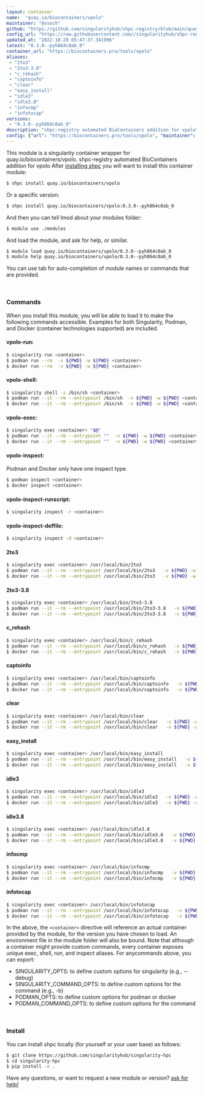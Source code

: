 ```yaml
---
layout: container
name:  "quay.io/biocontainers/vpolo"
maintainer: "@vsoch"
github: "https://github.com/singularityhub/shpc-registry/blob/main/quay.io/biocontainers/vpolo/container.yaml"
config_url: "https://raw.githubusercontent.com//singularityhub/shpc-registry/main/quay.io/biocontainers/vpolo/container.yaml"
updated_at: "2022-10-29 05:47:37.341996"
latest: "0.3.0--pyh864c0ab_0"
container_url: "https://biocontainers.pro/tools/vpolo"
aliases:
 - "2to3"
 - "2to3-3.8"
 - "c_rehash"
 - "captoinfo"
 - "clear"
 - "easy_install"
 - "idle3"
 - "idle3.8"
 - "infocmp"
 - "infotocap"
versions:
 - "0.3.0--pyh864c0ab_0"
description: "shpc-registry automated BioContainers addition for vpolo"
config: {"url": "https://biocontainers.pro/tools/vpolo", "maintainer": "@vsoch", "description": "shpc-registry automated BioContainers addition for vpolo", "latest": {"0.3.0--pyh864c0ab_0": "sha256:bf7ada0539b7a6ae93863fe1a8cc255d5308670004eec5718ed4f089eebb8356"}, "tags": {"0.3.0--pyh864c0ab_0": "sha256:bf7ada0539b7a6ae93863fe1a8cc255d5308670004eec5718ed4f089eebb8356"}, "docker": "quay.io/biocontainers/vpolo", "aliases": {"2to3": "/usr/local/bin/2to3", "2to3-3.8": "/usr/local/bin/2to3-3.8", "c_rehash": "/usr/local/bin/c_rehash", "captoinfo": "/usr/local/bin/captoinfo", "clear": "/usr/local/bin/clear", "easy_install": "/usr/local/bin/easy_install", "idle3": "/usr/local/bin/idle3", "idle3.8": "/usr/local/bin/idle3.8", "infocmp": "/usr/local/bin/infocmp", "infotocap": "/usr/local/bin/infotocap"}}
---
```


This module is a singularity container wrapper for quay.io/biocontainers/vpolo.
shpc-registry automated BioContainers addition for vpolo
After [installing shpc](#install) you will want to install this container module:


```bash
$ shpc install quay.io/biocontainers/vpolo
```

Or a specific version:

```bash
$ shpc install quay.io/biocontainers/vpolo:0.3.0--pyh864c0ab_0
```

And then you can tell lmod about your modules folder:

```bash
$ module use ./modules
```

And load the module, and ask for help, or similar.

```bash
$ module load quay.io/biocontainers/vpolo/0.3.0--pyh864c0ab_0
$ module help quay.io/biocontainers/vpolo/0.3.0--pyh864c0ab_0
```

You can use tab for auto-completion of module names or commands that are provided.

<br>

### Commands

When you install this module, you will be able to load it to make the following commands accessible.
Examples for both Singularity, Podman, and Docker (container technologies supported) are included.

#### vpolo-run:

```bash
$ singularity run <container>
$ podman run --rm  -v ${PWD} -w ${PWD} <container>
$ docker run --rm  -v ${PWD} -w ${PWD} <container>
```

#### vpolo-shell:

```bash
$ singularity shell -s /bin/sh <container>
$ podman run --it --rm --entrypoint /bin/sh  -v ${PWD} -w ${PWD} <container>
$ docker run --it --rm --entrypoint /bin/sh  -v ${PWD} -w ${PWD} <container>
```

#### vpolo-exec:

```bash
$ singularity exec <container> "$@"
$ podman run --it --rm --entrypoint ""  -v ${PWD} -w ${PWD} <container> "$@"
$ docker run --it --rm --entrypoint ""  -v ${PWD} -w ${PWD} <container> "$@"
```

#### vpolo-inspect:

Podman and Docker only have one inspect type.

```bash
$ podman inspect <container>
$ docker inspect <container>
```

#### vpolo-inspect-runscript:

```bash
$ singularity inspect -r <container>
```

#### vpolo-inspect-deffile:

```bash
$ singularity inspect -d <container>
```


#### 2to3

```bash
$ singularity exec <container> /usr/local/bin/2to3
$ podman run --it --rm --entrypoint /usr/local/bin/2to3   -v ${PWD} -w ${PWD} <container> -c " $@"
$ docker run --it --rm --entrypoint /usr/local/bin/2to3   -v ${PWD} -w ${PWD} <container> -c " $@"
```


#### 2to3-3.8

```bash
$ singularity exec <container> /usr/local/bin/2to3-3.8
$ podman run --it --rm --entrypoint /usr/local/bin/2to3-3.8   -v ${PWD} -w ${PWD} <container> -c " $@"
$ docker run --it --rm --entrypoint /usr/local/bin/2to3-3.8   -v ${PWD} -w ${PWD} <container> -c " $@"
```


#### c_rehash

```bash
$ singularity exec <container> /usr/local/bin/c_rehash
$ podman run --it --rm --entrypoint /usr/local/bin/c_rehash   -v ${PWD} -w ${PWD} <container> -c " $@"
$ docker run --it --rm --entrypoint /usr/local/bin/c_rehash   -v ${PWD} -w ${PWD} <container> -c " $@"
```


#### captoinfo

```bash
$ singularity exec <container> /usr/local/bin/captoinfo
$ podman run --it --rm --entrypoint /usr/local/bin/captoinfo   -v ${PWD} -w ${PWD} <container> -c " $@"
$ docker run --it --rm --entrypoint /usr/local/bin/captoinfo   -v ${PWD} -w ${PWD} <container> -c " $@"
```


#### clear

```bash
$ singularity exec <container> /usr/local/bin/clear
$ podman run --it --rm --entrypoint /usr/local/bin/clear   -v ${PWD} -w ${PWD} <container> -c " $@"
$ docker run --it --rm --entrypoint /usr/local/bin/clear   -v ${PWD} -w ${PWD} <container> -c " $@"
```


#### easy_install

```bash
$ singularity exec <container> /usr/local/bin/easy_install
$ podman run --it --rm --entrypoint /usr/local/bin/easy_install   -v ${PWD} -w ${PWD} <container> -c " $@"
$ docker run --it --rm --entrypoint /usr/local/bin/easy_install   -v ${PWD} -w ${PWD} <container> -c " $@"
```


#### idle3

```bash
$ singularity exec <container> /usr/local/bin/idle3
$ podman run --it --rm --entrypoint /usr/local/bin/idle3   -v ${PWD} -w ${PWD} <container> -c " $@"
$ docker run --it --rm --entrypoint /usr/local/bin/idle3   -v ${PWD} -w ${PWD} <container> -c " $@"
```


#### idle3.8

```bash
$ singularity exec <container> /usr/local/bin/idle3.8
$ podman run --it --rm --entrypoint /usr/local/bin/idle3.8   -v ${PWD} -w ${PWD} <container> -c " $@"
$ docker run --it --rm --entrypoint /usr/local/bin/idle3.8   -v ${PWD} -w ${PWD} <container> -c " $@"
```


#### infocmp

```bash
$ singularity exec <container> /usr/local/bin/infocmp
$ podman run --it --rm --entrypoint /usr/local/bin/infocmp   -v ${PWD} -w ${PWD} <container> -c " $@"
$ docker run --it --rm --entrypoint /usr/local/bin/infocmp   -v ${PWD} -w ${PWD} <container> -c " $@"
```


#### infotocap

```bash
$ singularity exec <container> /usr/local/bin/infotocap
$ podman run --it --rm --entrypoint /usr/local/bin/infotocap   -v ${PWD} -w ${PWD} <container> -c " $@"
$ docker run --it --rm --entrypoint /usr/local/bin/infotocap   -v ${PWD} -w ${PWD} <container> -c " $@"
```



In the above, the `<container>` directive will reference an actual container provided
by the module, for the version you have chosen to load. An environment file in the
module folder will also be bound. Note that although a container
might provide custom commands, every container exposes unique exec, shell, run, and
inspect aliases. For anycommands above, you can export:

 - SINGULARITY_OPTS: to define custom options for singularity (e.g., --debug)
 - SINGULARITY_COMMAND_OPTS: to define custom options for the command (e.g., -b)
 - PODMAN_OPTS: to define custom options for podman or docker
 - PODMAN_COMMAND_OPTS: to define custom options for the command

<br>

### Install

You can install shpc locally (for yourself or your user base) as follows:

```bash
$ git clone https://github.com/singularityhub/singularity-hpc
$ cd singularity-hpc
$ pip install -e .
```

Have any questions, or want to request a new module or version? [ask for help!](https://github.com/singularityhub/singularity-hpc/issues)